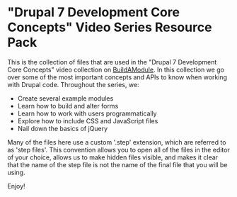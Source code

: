 "Drupal 7 Development Core Concepts" Video Series Resource Pack
===================================================

This is the collection of files that are used in the "Drupal 7 Development Core Concepts" video collection on [BuildAModule](http://buildamodule.com). In this collection we go over some of the most important concepts and APIs to know when working with Drupal code. Throughout the series, we:

* Create several example modules
* Learn how to build and alter forms
* Learn how to work with users programmatically
* Explore how to include CSS and JavaScript files
* Nail down the basics of jQuery

Many of the files here use a custom '.step' extension, which are referred to as 'step files'. This convention allows you to open all of the files in the editor of your choice, allows us to make hidden files visible, and makes it clear that the name of the step file is not the name of the final file that you will be using.

Enjoy!